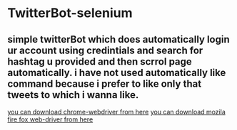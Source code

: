 # TwitterBot-selenium
## simple twitterBot which does automatically login ur account using credintials and search for hashtag u provided and then scrrol page automatically. i have not used automatically like command because i prefer to like only that tweets to which i wanna like.
[you can download chrome-webdriver from here](https://sites.google.com/a/chromium.org/chromedriver/downloads)
[you can download mozila fire fox web-driver from here](https://github.com/mozilla/geckodriver/releases)
